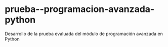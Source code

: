 # prueba--programacion-avanzada-python
Desarrollo de la prueba evaluada del módulo de programación avanzada en Python
